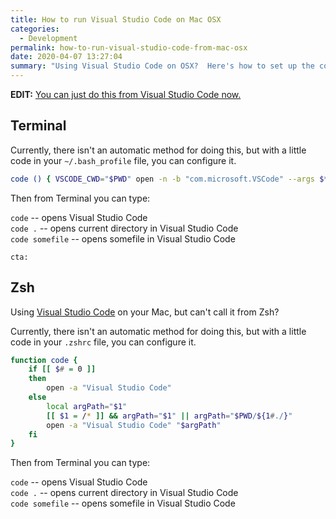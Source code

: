 ```yaml
---
title: How to run Visual Studio Code on Mac OSX
categories:
  - Development
permalink: how-to-run-visual-studio-code-from-mac-osx
date: 2020-04-07 13:27:04
summary: "Using Visual Studio Code on OSX?  Here's how to set up the command line for Zsh or Terminal."
---
```


**EDIT:** [You can just do this from Visual Studio Code now.](https://code.visualstudio.com/docs/setup/osx)

## Terminal

Currently, there isn't an automatic method for doing this, but with a little code in your `~/.bash_profile` file, you can configure it.

```bash
code () { VSCODE_CWD="$PWD" open -n -b "com.microsoft.VSCode" --args $* ;}
```

Then from Terminal you can type:

`code`  -- opens Visual Studio Code  
`code .` -- opens current directory in Visual Studio Code  
`code somefile` -- opens somefile in Visual Studio Code  

`cta:`

## Zsh

Using [Visual Studio Code](https://code.visualstudio.com) on your Mac, but can't call it from Zsh?

Currently, there isn't an automatic method for doing this, but with a little code in your `.zshrc` file, you can configure it.

```zsh
function code {
    if [[ $# = 0 ]]
    then
        open -a "Visual Studio Code"
    else
        local argPath="$1"
        [[ $1 = /* ]] && argPath="$1" || argPath="$PWD/${1#./}"
        open -a "Visual Studio Code" "$argPath"
    fi
}
```
Then from Terminal you can type:

`code`  -- opens Visual Studio Code  
`code .` -- opens current directory in Visual Studio Code  
`code somefile` -- opens somefile in Visual Studio Code  
